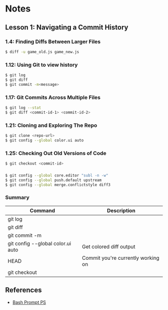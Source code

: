 # Notes

## Lesson 1: Navigating a Commit History

### 1.4: Finding Diffs Between Larger Files

```bash
$ diff -u game_old.js game_new.js
```

### 1.12: Using Git to view history

```bash
$ git log
$ git diff
$ git commit -m<message>
```

### 1.17: Git Commits Across Multiple Files

```bash
$ git log --stat
$ git diff <commit-id-1> <commit-id-2>
```

### 1.21: Cloning and Exploring The Repo

```bash
$ git clone <repo-url>
$ git config --global color.ui auto
```

### 1.25: Checking Out Old Versions of Code

```bash
$ git checkout <commit-id>
```

### 

```bash
$ git config --global core.editor "subl -n -w"
$ git config --global push.default upstream
$ git config --global merge.conflictstyle diff3
```

### Summary

| Command | Description |
|---------|-------------|
| git log |  |
| git diff |  |
| git commit -m<message> |  |
| git config --global color.ui auto | Get colored diff output |
| HEAD | Commit you're currently working on |
| git checkout |  |

## References

- [Bash Prompt PS](https://www.cyberciti.biz/tips/howto-linux-unix-bash-shell-setup-prompt.html)